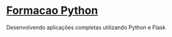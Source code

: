 # [Formacao Python](https://www.rocketseat.com.br/formacao/python)
Desenvolvendo aplicações completas utilizando Python e Flask
